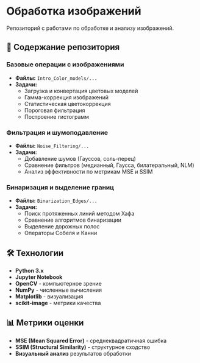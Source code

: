 # Обработка изображений

Репозиторий с работами по обработке и анализу изображений.

## 📁 Содержание репозитория

### Базовые операции с изображениями
- **Файлы:** `Intro_Color_models/...`
- **Задачи:**
  - Загрузка и конвертация цветовых моделей
  - Гамма-коррекция изображений
  - Статистическая цветокоррекция
  - Пороговая фильтрация
  - Построение гистограмм

### Фильтрация и шумоподавление  
- **Файлы:** `Noise_Filtering/...`
- **Задачи:**
  - Добавление шумов (Гауссов, соль-перец)
  - Сравнение фильтров (медианный, Гаусса, билатеральный, NLM)
  - Анализ эффективности по метрикам MSE и SSIM

### Бинаризация и выделение границ
- **Файлы:** `Binarization_Edges/...`
- **Задачи:**
  - Поиск протяженных линий методом Хафа
  - Сравнение алгоритмов бинаризации
  - Выделение дорожных полос
  - Операторы Собеля и Канни

## 🛠 Технологии

- **Python 3.x**
- **Jupyter Notebook**
- **OpenCV** - компьютерное зрение
- **NumPy** - численные вычисления  
- **Matplotlib** - визуализация
- **scikit-image** - метрики качества

## 📊 Метрики оценки

- **MSE (Mean Squared Error)** - среднеквадратичная ошибка
- **SSIM (Structural Similarity)** - структурное сходство
- **Визуальный анализ** результатов обработки
